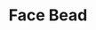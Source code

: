 ---
label: "534.21"
title: "Face Bead"
layout: entry
order: 2177
presentation: side-by-side
# toc: false
#menu: false 
object:
  - id: "cat-534-21"
---